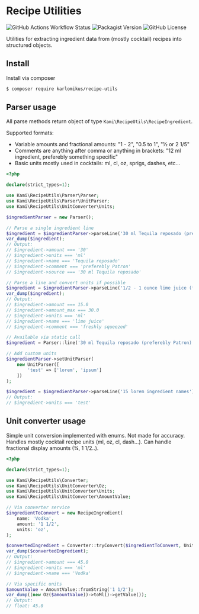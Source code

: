 # Recipe Utilities

![GitHub Actions Workflow Status](https://img.shields.io/github/actions/workflow/status/karlomikus/recipe-utils/code.yml)
![Packagist Version](https://img.shields.io/packagist/v/karlomikus/recipe-utils)
![GitHub License](https://img.shields.io/github/license/karlomikus/recipe-utils)

Utilities for extracting ingredient data from (mostly cocktail) recipes into structured objects.

## Install

Install via composer

```bash
$ composer require karlomikus/recipe-utils
```

## Parser usage

All parse methods return object of type `Kami\RecipeUtils\RecipeIngredient`.

Supported formats:
- Variable amounts and fractional amounts: "1 - 2", "0.5 to 1", "½ or 2 1/5"
- Comments are anything after comma or anything in brackets: "12 ml ingredient, preferebly something specific"
- Basic units mostly used in cocktails: ml, cl, oz, sprigs, dashes, etc...

```php
<?php

declare(strict_types=1);

use Kami\RecipeUtils\Parser\Parser;
use Kami\RecipeUtils\Parser\UnitParser;
use Kami\RecipeUtils\UnitConverter\Units;

$ingredientParser = new Parser();

// Parse a single ingredient line
$ingredient = $ingredientParser->parseLine('30 ml Tequila reposado (preferebly Patron)');
var_dump($ingredient);
// Output:
// $ingredient->amount === '30'
// $ingredient->units === 'ml'
// $ingredient->name === 'Tequila reposado'
// $ingredient->comment === 'preferebly Patron'
// $ingredient->source === '30 ml Tequila reposado'

// Parse a line and convert units if possible
$ingredient = $ingredientParser->parseLine('1/2 - 1 ounce lime juice (freshly squeezed)', Units::Ml);
var_dump($ingredient);
// Output:
// $ingredient->amount === 15.0
// $ingredient->amount_max === 30.0
// $ingredient->units === 'ml'
// $ingredient->name === 'lime juice'
// $ingredient->comment === 'freshly squeezed'

// Available via static call
$ingredient = Parser::line('30 ml Tequila reposado (preferebly Patron)');

// Add custom units
$ingredientParser->setUnitParser(
    new UnitParser([
        'test' => ['lorem', 'ipsum']
    ])
);

$ingredient = $ingredientParser->parseLine('15 lorem ingredient names');
// Output:
// $ingredient->units === 'test'
```

## Unit converter usage

Simple unit conversion implemented with enums. Not made for accuracy. Handles mostly cocktail recipe units (ml, oz, cl, dash...). Can handle fractional display amounts (¾, 1 1/2..).

```php
<?php

declare(strict_types=1);

use Kami\RecipeUtils\Converter;
use Kami\RecipeUtils\UnitConverter\Oz;
use Kami\RecipeUtils\UnitConverter\Units;
use Kami\RecipeUtils\UnitConverter\AmountValue;

// Via converter service
$ingredientToConvert = new RecipeIngredient(
    name: 'Vodka',
    amount: '1 1/2',
    units: 'oz',
);

$convertedIngredient = Converter::tryConvert($ingredientToConvert, Units::Ml);
var_dump($convertedIngredient);
// Output:
// $ingredient->amount === 45.0
// $ingredient->units === 'ml'
// $ingredient->name === 'Vodka'

// Via specific units
$amountValue = AmountValue::fromString('1 1/2');
var_dump((new Oz($amountValue))->toMl()->getValue());
// Output:
// float: 45.0
```
